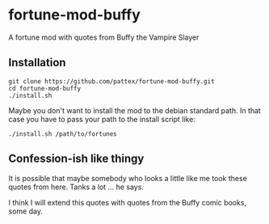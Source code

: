 fortune-mod-buffy
=================

A fortune mod with quotes from Buffy the Vampire Slayer

Installation
------------

    git clone https://github.com/pattex/fortune-mod-buffy.git
    cd fortune-mod-buffy
    ./install.sh

Maybe you don't want to install the mod to the debian standard path. In that case you have to pass your path to the install script like:

    ./install.sh /path/to/fortunes

Confession-ish like thingy
--------------------------

It is possible that maybe somebody who looks a little like me took these quotes from here. Tanks a lot … he says.

I think I will extend this quotes with quotes from the Buffy comic books, some day.
